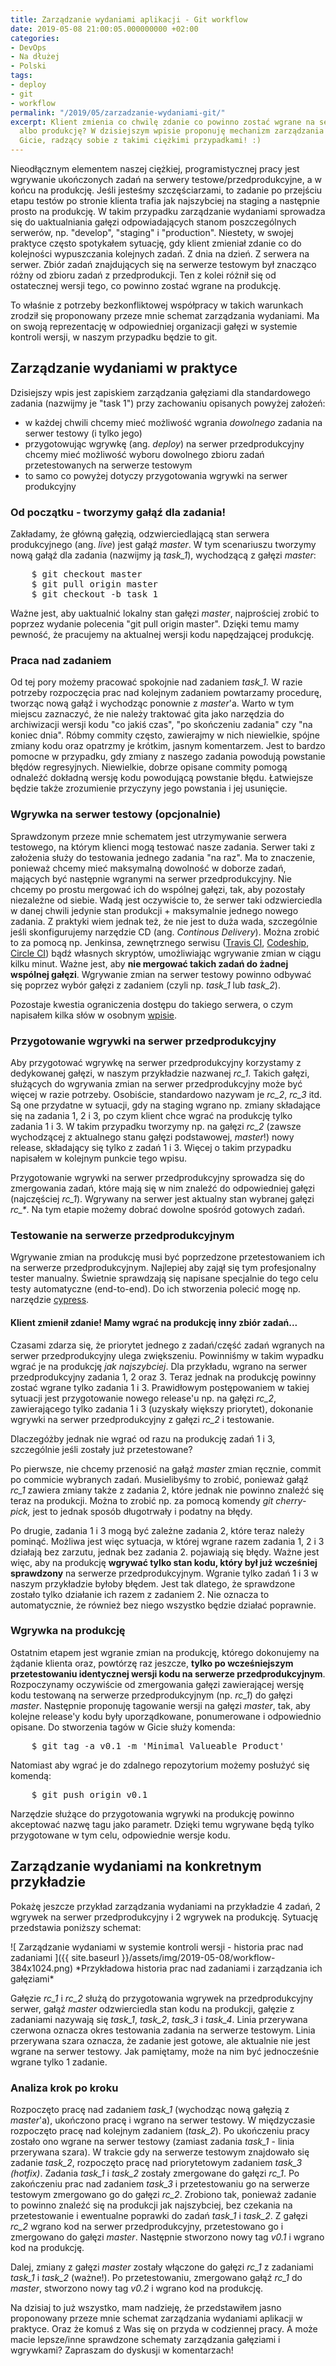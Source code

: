 ```yaml
---
title: Zarządzanie wydaniami aplikacji - Git workflow
date: 2019-05-08 21:00:05.000000000 +02:00
categories:
- DevOps
- Na dłużej
- Polski
tags:
- deploy
- git
- workflow
permalink: "/2019/05/zarzadzanie-wydaniami-git/"
excerpt: Klient zmienia co chwilę zdanie co powinno zostać wgrane na serwer stagingowy
  albo produkcję? W dzisiejszym wpisie proponuję mechanizm zarządzania wydaniami w
  Gicie, radzący sobie z takimi ciężkimi przypadkami! :)
---
```

<p>Nieodłącznym elementem naszej ciężkiej, programistycznej pracy jest wgrywanie ukończonych zadań na serwery testowe/przedprodukcyjne, a w końcu na produkcję. Jeśli jesteśmy szczęściarzami, to zadanie po przejściu etapu testów po stronie klienta trafia jak najszybciej na staging a następnie prosto na produkcję. W takim przypadku zarządzanie wydaniami sprowadza się do uaktualniania gałęzi odpowiadających stanom poszczególnych serwerów, np. "develop", "staging" i "production". Niestety, w swojej praktyce często spotykałem sytuację, gdy klient zmieniał zdanie co do kolejności wypuszczania kolejnych zadań. Z dnia na dzień. Z serwera na serwer. Zbiór zadań znajdujących się na serwerze testowym był znacząco różny od zbioru zadań z przedprodukcji. Ten z kolei różnił się od ostatecznej wersji tego, co powinno zostać wgrane na produkcję.</p>
<p>To właśnie z potrzeby bezkonfliktowej współpracy w takich warunkach zrodził się proponowany przeze mnie schemat zarządzania wydaniami. Ma on swoją reprezentację w odpowiedniej organizacji gałęzi w systemie kontroli wersji, w naszym przypadku będzie to git.</p>
<h2>Zarządzanie wydaniami w praktyce</h2>
<p>Dzisiejszy wpis jest zapiskiem zarządzania gałęziami dla standardowego zadania (nazwijmy je "task 1") przy zachowaniu opisanych powyżej założeń:</p>
<ul>
  <li>w każdej chwili chcemy mieć możliwość wgrania <em>dowolnego</em> zadania na serwer testowy (i tylko jego)</li>
  <li>przygotowując wgrywkę (ang. <em>deploy</em>) na serwer przedprodukcyjny chcemy mieć możliwość wyboru dowolnego zbioru zadań przetestowanych na serwerze testowym</li>
  <li>to samo co powyżej dotyczy przygotowania wgrywki na serwer produkcyjny</li>
</ul>
<h3 id="mce_6">Od początku - tworzymy gałąź dla zadania!</h3>
<p>Zakładamy, że główną gałęzią, odzwierciedlającą stan serwera produkcyjnego (ang. <em>live</em>) jest gałąź <em>master</em>. W tym scenariuszu tworzymy nową gałąź dla zadania (nazwijmy ją <em>task_1</em>), wychodzącą z gałęzi <em>master</em>:</p>
<pre>
    $ git checkout master
    $ git pull origin master
    $ git checkout -b task_1
</pre>
<p>Ważne jest, aby uaktualnić lokalny stan gałęzi <em>master</em>, najprościej zrobić to poprzez wydanie polecenia "git pull origin master". Dzięki temu mamy pewność, że pracujemy na aktualnej wersji kodu napędzającej produkcję.</p>
<h3>Praca nad zadaniem</h3>
<p>Od tej pory możemy pracować spokojnie nad zadaniem <em>task_1.</em> W razie potrzeby rozpoczęcia prac nad kolejnym zadaniem powtarzamy procedurę, tworząc nową gałąź i wychodząc ponownie z <em>master</em>'a. Warto w tym miejscu zaznaczyć, że nie należy traktować gita jako narzędzia do archiwizacji wersji kodu "co jakiś czas", "po skończeniu zadania" czy "na koniec dnia". Róbmy commity często, zawierajmy w nich niewielkie, spójne zmiany kodu oraz opatrzmy je krótkim, jasnym komentarzem. Jest to bardzo pomocne w przypadku, gdy zmiany z naszego zadania powodują powstanie błędów regresyjnych. Niewielkie, dobrze opisane commity pomogą odnaleźć dokładną wersję kodu powodującą powstanie błędu. Łatwiejsze będzie także zrozumienie przyczyny jego powstania i jej usunięcie.</p>
<h3>Wgrywka na serwer testowy (opcjonalnie)</h3>
<p>Sprawdzonym przeze mnie schematem jest utrzymywanie serwera testowego, na którym klienci mogą testować nasze zadania. Serwer taki z założenia służy do testowania jednego zadania "na raz". Ma to znaczenie, ponieważ chcemy mieć maksymalną dowolność w doborze zadań, mających być następnie wgranymi na serwer przedprodukcyjny. Nie chcemy po prostu mergować ich do wspólnej gałęzi, tak, aby pozostały niezależne od siebie. Wadą jest oczywiście to, że serwer taki odzwierciedla w danej chwili jedynie stan produkcji + maksymalnie jednego nowego zadania. Z praktyki wiem jednak też, że nie jest to duża wada, szczególnie jeśli skonfigurujemy narzędzie CD (ang. <em>Continous Delivery</em>). Można zrobić to za pomocą np. Jenkinsa, zewnętrznego serwisu (<a href="https://travis-ci.com" target="_blank">Travis CI</a>, <a href="http://codeship.com" target="_blank">Codeship</a>, <a href="https://circleci.com" target="_blank">Circle CI</a>) bądź własnych skryptów, umożliwiając wgrywanie zmian w ciągu kilku minut. Ważne jest, aby <strong>nie mergować takich zadań do żadnej wspólnej gałęzi</strong>. Wgrywanie zmian na serwer testowy powinno odbywać się poprzez wybór gałęzi z zadaniem (czyli np. <em>task_1</em> lub <em>task_2</em>). </p>
<p>Pozostaje kwestia ograniczenia dostępu do takiego serwera, o czym napisałem kilka słów w osobnym <a href="/2019/04/mechanizm-uwierzytelniania-na-serwerach-przedprodukcyjnych/" target="_blank">wpisie</a>.</p>
<h3>Przygotowanie wgrywki na serwer przedprodukcyjny</h3>
<p>Aby przygotować wgrywkę na serwer przedprodukcyjny korzystamy z dedykowanej gałęzi, w naszym przykładzie nazwanej <em>rc_1</em>. Takich gałęzi, służących do wgrywania zmian na serwer przedprodukcyjny może być więcej w razie potrzeby. Osobiście, standardowo nazywam je <em>rc_2</em>, <em>rc_3</em> itd. Są one przydatne w sytuacji, gdy na staging wgrano np. zmiany składające się na zadania 1, 2 i 3, po czym klient chce wgrać na produkcję tylko zadania 1 i 3. W takim przypadku tworzymy np. na gałęzi <em>rc_2</em> (zawsze wychodzącej z aktualnego stanu gałęzi podstawowej, <em>master</em>!) nowy release, składający się tylko z zadań 1 i 3. Więcej o takim przypadku napisałem w kolejnym punkcie tego wpisu.</p>
<p>Przygotowanie wgrywki na serwer przedprodukcyjny sprowadza się do zmergowania zadań, które mają się w nim znaleźć do odpowiedniej gałęzi (najczęściej <em>rc_1</em>). Wgrywany na serwer jest aktualny stan wybranej gałęzi <em>rc_*</em>. Na tym etapie możemy dobrać dowolne spośród gotowych zadań.</p>
<h3>Testowanie na serwerze przedprodukcyjnym</h3>
<p>Wgrywanie zmian na produkcję musi być poprzedzone przetestowaniem ich na serwerze przedprodukcyjnym. Najlepiej aby zajął się tym profesjonalny tester manualny. Świetnie sprawdzają się napisane specjalnie do tego celu testy automatyczne (end-to-end). Do ich stworzenia polecić mogę np. narzędzie <a href="https://www.cypress.io/" target="_blank">cypress</a>.</p>
<h4>Klient zmienił zdanie! Mamy wgrać na produkcję inny zbiór zadań...</h4>
<p>Czasami zdarza się, że priorytet jednego z zadań/część zadań wgranych na serwer przedprodukcyjny ulega zwiększeniu. Powinniśmy w takim wypadku wgrać je na produkcję <em>jak najszybciej</em>. Dla przykładu, wgrano na serwer przedprodukcyjny zadania 1, 2 oraz 3. Teraz jednak na produkcję powinny zostać wgrane tylko zadania 1 i 3. Prawidłowym postępowaniem w takiej sytuacji jest przygotowanie nowego release'u np. na gałęzi <em>rc_2</em>, zawierającego tylko zadania 1 i 3 (uzyskały większy priorytet), dokonanie wgrywki na serwer przedprodukcyjny z gałęzi <em>rc_2</em> i testowanie. </p>
<p>Dlaczegóżby jednak nie wgrać od razu na produkcję zadań 1 i 3, szczególnie jeśli zostały już przetestowane? </p>
<p>Po pierwsze, nie chcemy przenosić na gałąź <em>master</em> zmian ręcznie, commit po commicie wybranych zadań. Musielibyśmy to zrobić, ponieważ gałąź <em>rc_1</em> zawiera zmiany także z zadania 2, które jednak nie powinno znaleźć się teraz na produkcji. Można to zrobić np. za pomocą komendy <em>git cherry-pick,</em> jest to jednak sposób długotrwały i podatny na błędy. </p>
<p>Po drugie, zadania 1 i 3 mogą być zależne zadania 2, które teraz należy pominąć. Możliwa jest więc sytuacja, w której wgrane razem zadania 1, 2 i 3 działają bez zarzutu, jednak bez zadania 2. pojawiają się błędy. Ważne jest więc, aby na produkcję <strong>wgrywać tylko stan kodu, który był już wcześniej sprawdzony</strong> na serwerze przedprodukcyjnym. Wgranie tylko zadań 1 i 3 w naszym przykładzie byłoby błędem. Jest tak dlatego, że sprawdzone zostało tylko działanie ich razem z zadaniem 2. Nie oznacza to automatycznie, że również bez niego wszystko będzie działać poprawnie.</p>
<h3>Wgrywka na produkcję</h3>
<p>Ostatnim etapem jest wgranie zmian na produkcję, którego dokonujemy na żądanie klienta oraz, powtórzę raz jeszcze, <strong>tylko po wcześniejszym przetestowaniu identycznej wersji kodu na serwerze przedprodukcyjnym</strong>. Rozpoczynamy oczywiście od zmergowania gałęzi zawierającej wersję kodu testowaną na serwerze przedprodukcyjnym (np. <em>rc_1</em>) do gałęzi <em>master</em>. Następnie proponuję tagowanie wersji na gałęzi <em>master</em>, tak, aby kolejne release'y kodu były uporządkowane, ponumerowane i odpowiednio opisane. Do stworzenia tagów w Gicie służy komenda:</p>
<pre>
    $ git tag -a v0.1 -m 'Minimal Valueable Product'
</pre>
<p>Natomiast aby wgrać je do zdalnego repozytorium możemy posłużyć się komendą:</p>
<pre>
    $ git push origin v0.1
</pre>
<p>Narzędzie służące do przygotowania wgrywki na produkcję powinno akceptować nazwę tagu jako parametr. Dzięki temu wgrywane będą tylko przygotowane w tym celu, odpowiednie wersje kodu.</p>
<h2>Zarządzanie wydaniami na konkretnym przykładzie</h2>
<p>Pokażę jeszcze przykład zarządzania wydaniami na przykładzie 4 zadań, 2 wgrywek na serwer przedprodukcyjny i 2 wgrywek na produkcję. Sytuację przedstawia poniższy schemat:</p>
![
  Zarządzanie wydaniami w systemie kontroli wersji - historia prac nad zadaniami
]({{ site.baseurl }}/assets/img/2019-05-08/workflow-384x1024.png)
*Przykładowa historia prac nad zadaniami i zarządzania ich gałęziami*

<p>Gałęzie <em>rc_1</em> i <em>rc_2</em> służą do przygotowania wgrywek na przedprodukcyjny serwer, gałąź <em>master</em> odzwierciedla stan kodu na produkcji, gałęzie z zadaniami nazywają się <em>task_1</em>, <em>task_2</em>, <em>task_3</em> i <em>task_4</em>. Linia przerywana czerwona oznacza okres testowania zadania na serwerze testowym. Linia przerywana szara oznacza, że zadanie jest gotowe, ale aktualnie nie jest wgrane na serwer testowy. Jak pamiętamy, może na nim być jednocześnie wgrane tylko 1 zadanie. </p>
<h3>Analiza krok po kroku</h3>
<p>Rozpoczęto pracę nad zadaniem <em>task_1</em> (wychodząc nową gałęzią z <em>master</em>'a), ukończono pracę i wgrano na serwer testowy. W międzyczasie rozpoczęto pracę nad kolejnym zadaniem (<em>task_2</em>). Po ukończeniu pracy zostało ono wgrane na serwer testowy (zamiast zadania <em>task_1</em> - linia przerywana szara). W trakcie gdy na serwerze testowym znajdowało się zadanie <em>task_2</em>, rozpoczęto pracę nad priorytetowym zadaniem <em>task_3 (hotfix)</em>. Zadania <em>task_1</em> i <em>task_2</em> zostały zmergowane do gałęzi <em>rc_1</em>. Po zakończeniu prac nad zadaniem <em>task_3</em> i przetestowaniu go na serwerze testowym zmergowano go do gałęzi <em>rc_2</em>. Zrobiono tak, ponieważ zadanie to powinno znaleźć się na produkcji jak najszybciej, bez czekania na przetestowanie i ewentualne poprawki do zadań <em>task_1</em> i <em>task_2</em>. Z gałęzi <em>rc_2</em> wgrano kod na serwer przedprodukcyjny, przetestowano go i zmergowano do gałęzi <em>master</em>. Następnie stworzono nowy tag <em>v0.1</em> i wgrano kod na produkcję.</p>
<p>Dalej, zmiany z gałęzi <em>master</em> zostały włączone do gałęzi <em>rc_1</em> z zadaniami <em>task_1</em> i <em>task_2</em> (ważne!). Po przetestowaniu, zmergowano gałąź <em>rc_1</em> do <em>master</em>, stworzono nowy tag <em>v0.2</em> i wgrano kod na produkcję.</p>
<p>Na dzisiaj to już wszystko, mam nadzieję, że przedstawiłem jasno proponowany przeze mnie schemat zarządzania wydaniami aplikacji w praktyce. Oraz że komuś z Was się on przyda w codziennej pracy. A może macie lepsze/inne sprawdzone schematy zarządzania gałęziami i wgrywkami? Zapraszam do dyskusji w komentarzach!</p>
